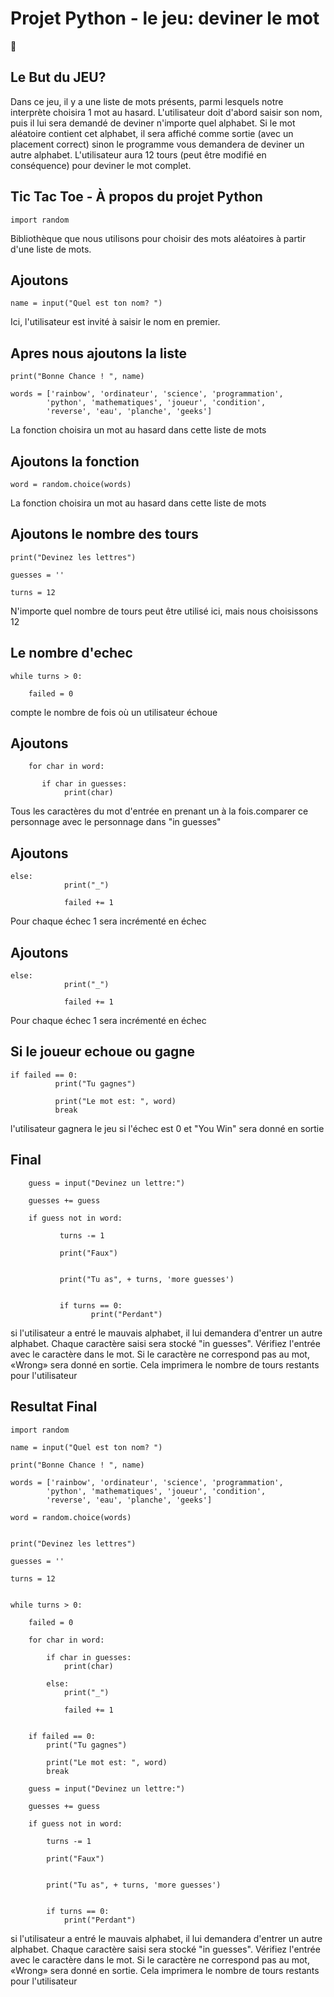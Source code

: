 
# Projet Python - le jeu: deviner le mot
:snake:

## Le But du JEU?

Dans ce jeu, il y a une liste de mots présents, parmi lesquels notre interprète choisira 1 mot au hasard. L'utilisateur doit d'abord saisir son nom, puis il lui sera demandé de deviner n'importe quel alphabet. Si le mot aléatoire contient cet alphabet, il sera affiché comme sortie (avec un placement correct) sinon le programme vous demandera de deviner un autre alphabet. L'utilisateur aura 12 tours (peut être modifié en conséquence) pour deviner le mot complet.

## Tic Tac Toe - À propos du projet Python

```
import random
```
Bibliothèque que nous utilisons pour choisir des mots aléatoires à partir d'une liste de mots. 

## Ajoutons

```
name = input("Quel est ton nom? ")
```
Ici, l'utilisateur est invité à saisir le nom en premier.

## Apres nous ajoutons la liste

```
print("Bonne Chance ! ", name) 

words = ['rainbow', 'ordinateur', 'science', 'programmation', 
		'python', 'mathematiques', 'joueur', 'condition', 
		'reverse', 'eau', 'planche', 'geeks']
```
La fonction choisira un mot au hasard dans cette liste de mots

## Ajoutons la fonction

```
word = random.choice(words) 
```
La fonction choisira un mot au hasard dans cette liste de mots

## Ajoutons le nombre des tours

```
print("Devinez les lettres") 

guesses = '' 

turns = 12
```
N'importe quel nombre de tours peut être utilisé ici, mais nous choisissons 12

## Le nombre d'echec

```
while turns > 0: 
       
    failed = 0
```
compte le nombre de fois où un utilisateur échoue

## Ajoutons

```
    for char in word:  
          
       if char in guesses:  
            print(char) 
```
Tous les caractères du mot d'entrée en prenant un à la fois.comparer ce personnage avec le personnage dans "in guesses"

## Ajoutons

```
else:  
            print("_") 
              
            failed += 1
```
Pour chaque échec 1 sera incrémenté en échec

## Ajoutons

```
else:  
            print("_") 
              
            failed += 1
```
Pour chaque échec 1 sera incrémenté en échec

## Si le joueur echoue ou gagne

```
if failed == 0: 
		  print("Tu gagnes") 
		
		  print("Le mot est: ", word) 
		  break
```
l'utilisateur gagnera le jeu si l'échec est 0 et "You Win" sera donné en sortie

##  Final

```
	guess = input("Devinez un lettre:") 
	
	guesses += guess 
	
	if guess not in word: 
		
		   turns -= 1
		
		   print("Faux") 
		

		   print("Tu as", + turns, 'more guesses') 
		
		
		   if turns == 0: 
			      print("Perdant") 

```
si l'utilisateur a entré le mauvais alphabet, il lui demandera d'entrer un autre alphabet. Chaque caractère saisi sera stocké "in guesses". Vérifiez l'entrée avec le caractère dans le mot. Si le caractère ne correspond pas au mot, «Wrong» sera donné en sortie. Cela imprimera le nombre de tours restants pour l'utilisateur

##  Resultat Final

```
import random 

name = input("Quel est ton nom? ") 

print("Bonne Chance ! ", name) 

words = ['rainbow', 'ordinateur', 'science', 'programmation', 
		'python', 'mathematiques', 'joueur', 'condition', 
		'reverse', 'eau', 'planche', 'geeks'] 

word = random.choice(words) 


print("Devinez les lettres") 

guesses = '' 

turns = 12


while turns > 0: 
	
	failed = 0
	
	for char in word: 
		
		if char in guesses: 
			print(char) 
			
		else: 
			print("_") 
			
			failed += 1
			

	if failed == 0: 
		print("Tu gagnes") 
		
		print("Le mot est: ", word) 
		break
	
	guess = input("Devinez un lettre:") 
	
	guesses += guess 
	
	if guess not in word: 
		
		turns -= 1
		
		print("Faux") 
		

		print("Tu as", + turns, 'more guesses') 
		
		
		if turns == 0: 
			print("Perdant") 

```
si l'utilisateur a entré le mauvais alphabet, il lui demandera d'entrer un autre alphabet. Chaque caractère saisi sera stocké "in guesses". Vérifiez l'entrée avec le caractère dans le mot. Si le caractère ne correspond pas au mot, «Wrong» sera donné en sortie. Cela imprimera le nombre de tours restants pour l'utilisateur
